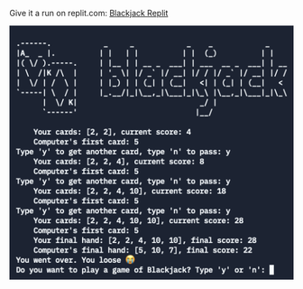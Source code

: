 Give it a run on replit.com:
[Blackjack Replit](https://replit.com/@maryambibi1/blackjack-start-4#main.py)

![Image](https://github.com/maryambiibii/100DaysOfCode/blob/main/Day11/img/Screen%20Shot%202022-01-25%20at%201.52.44%20PM.png)
